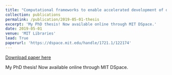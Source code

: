 ```yaml
---
title: "Computational frameworks to enable accelerated development of defect-tolerant photovoltaic materials"
collection: publications
permalink: /publication/2019-05-01-thesis
excerpt: 'My PhD thesis! Now available online through MIT DSpace.'
date: 2019-05-01
venue: 'MIT Libraries'
lead: True
paperurl: 'https://dspace.mit.edu/handle/1721.1/122174'
---
```


<a href='https://dspace.mit.edu/handle/1721.1/122174'>Download paper here</a>

My PhD thesis! Now available online through MIT DSpace.
